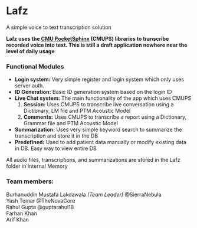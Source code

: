 # Lafz
A simple voice to text transcription solution

**Lafz uses the [CMU PocketSphinx](https://cmusphinx.github.io/) (CMUPS) libraries to transcribe recorded voice into text. This is still a draft application nowhere near the level of daily usage**

### Functional Modules
* __Login system:__ Very simple register and login system which only uses server auth.
* __ID Generation:__ Basic ID generation system based on the login ID
* __Live Chat system:__ The main functionality of the app which uses CMUPS
  1. __Session:__ Uses CMUPS to transcribe live conversation using a Dictionary, LM file and PTM Acoustic Model
  2. __Comments:__ Uses CMUPS to transcribe a report using a Dictionary, Grammar file and PTM Acoustic Model
* __Summarization:__ Uses very simple keyword search to summarize the transcription and store it in the DB
* __Predefined:__ Used to add patient data manually or modify existing data in DB. Easy way to view entire DB

All audio files, transcriptions, and summarizations are stored in the Lafz folder in Internal Memory

### Team members:  
Burhanuddin Mustafa Lakdawala *(Team Leader)* @SierraNebula  
Yash Tomar @TheNovaCore  
Rahul Gupta @guptarahul18  
Farhan Khan  
Arif Khan  
